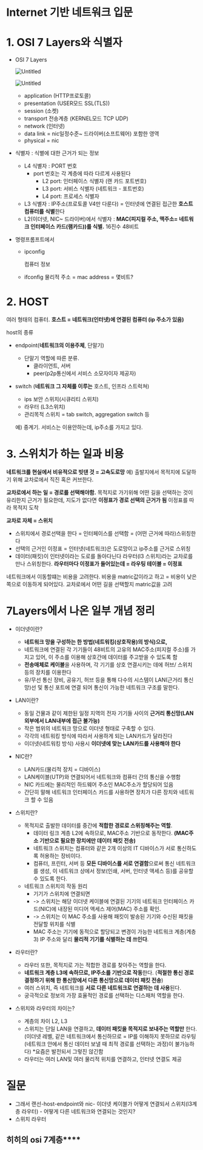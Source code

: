 # **Internet 기반 네트워크 입문**

# 1. OSI 7 Layers와  식별자

- OSI 7 Layers


    ![Untitled](https://s3-us-west-2.amazonaws.com/secure.notion-static.com/d7aba542-4a0a-4081-bf2e-afcbb0328693/Untitled.png)
    
    ![Untitled](https://s3-us-west-2.amazonaws.com/secure.notion-static.com/01d6ca1f-7a68-46b5-940f-5d7777763c18/Untitled.png)
    
    - application (HTTP프로토콜)
    - presentation  (USER모드   SSL(TLS))
    - session (소켓)
    - transport 전송계층 (KERNEL모드  TCP UDP)
    - network (인터넷)
    - data link = nic일정수준~ 드라이버(소프트웨어) 포함한 영역
    - physical = nic
- 식별자 : 식별에 대한 근거가 되는 정보
    - L4 식별자 : PORT 번호
        - port 번호는 각 계층에 따라 다르게 사용된다
            - L2 port: 인터페이스 식별자 (랜 카드 포트번호)
            - L3 port: 서비스 식별자 (네트워크 -  포트번호)
            - L4 port: 프로세스 식별자
    - L3 식별자 : IP주소(프로토콜 V4만 다룬다) = 인터넷에 연결된 접근한 **호스트 컴퓨터를 식별**한다
    - L2(이더넷, NIC~ 드라이버)에서 식별자 :  **MAC(피지컬 주소, 맥주소= 네트워크 인터페이스 카드(램카드))를 식별.** 16진수 48비트

- 명령프롬프트에서
    - ipconfig

      컴퓨터 정보

    - ifconfig
      물리적 주소 = mac address  = 몇비트?

# 2. HOST

여러 형태의 컴퓨터.
**호스트 = 네트워크(인터넷)에 연결된 컴퓨터 (ip 주소가 있음)**

host의 종류

- endpoint(**네트워크의 이용주체**, 단말기)
    - 단말기 역할에 따른 분류.
        - 클라이언트, 서버
        - peer(p2p통신에서 서비스 소모자이자 제공자)
- switch (**네트워크 그 자체를 이루는** 호스트, 인프라 스트럭쳐)
    - ips 보안 스위치(시큐리티 스위치)
    - 라우터 (L3스위치)
    - 관리목적 스위치 = tab switch, aggregation switch 등

  예) 중계기. 서비스는 이용안하는데, ip주소를 가지고 있다.


# 3. 스위치가 하는 일과 비용

**네트워크를 현실에서 비유적으로 빗댄 것 = 고속도로망**
예)
출발지에서 목적지에 도달하기 위해 교차로에서 직진 혹은 커브한다.

**교차로에서 하는 일 = 경로를 선택해야함.**
목적지로 가기위해 어떤 길을 선택하는 것이 유리한지 근거가 필요한데,
지도가 없다면 **이정표가 경로 선택의 근거가 됨** 이정표를 따라 목적지 도착

**교차로 자체 = 스위치**

- 스위치에서 경로선택을 한다 = 인터페이스를 선택함 = (어떤 근거에 따라)스위칭한다
- 선택의 근거인 이정표 = 인터넷(네트워크)은 도로망이고 ip주소를 근거로 스위칭
- 데이터(패킷)이 인터넷이라는 도로를 돌아다닌다
  라우터(l3 스위치)라는 교차로를 만나 스위칭한다.
  **라우터마다 이정표가 들어있는데 = 라우팅 테이블 = 이정표**

네트워크에서 이동할떄는 비용을 고려한다.
비용을 matric값이라고 하고 = 비용이 낮은 쪽으로 이동하게 되어있다.
교차로에서 어떤 길을 선택할지 matric값을 고려

# 7Layers에서 나온 일부 개념 정리

- 이더넷이란?
    - **네트워크 망을 구성하는 한 방법(네트워킹(상호작용)의 방식)으로,**
    - 네트워크에 연결된 각 기기들이 48비트의 고유의 MAC주소(피지컬 주소)를 가지고 있어, 이 주소를 이용해 상호간에 데이터를 주고받을 수 있도록 함
    - **전송매체로 케이블**을 사용하며, 각 기기를 상호 연결시키는 데에 허브/ 스위치 등의 장치를 이용한다
    - 유/무선 통신 장비, 공유기, 허브 등을 통해 다수의 시스템이 LAN(근거리 통신망)선 및 통신 포트에 연결 되어 통신이 가능한 네트워크 구조를 말한다.

- LAN이란?
    - 동일 건물과 같이 제한된 일정 지역의 전자 기기들 사이의 **근거리 통신망(LAN외부에서 LAN내부에 접근 불가능)**
    - 작은 범위의 네트워크 망으로 이더넷 형태로 구축할 수 있다.
    - 각각의 네트워킹 방식에 따라서 사용하게 되는 LAN카드가 달라진다
    - 이더넷(네트워킹 방식) 사용시 **이더넷에 맞는 LAN카드를 사용해야 한다**

- NIC란?
    - LAN카드(물리적 장치 = 디바이스)
    - LAN케이블(UTP)와 연결되어서 네트워크와 컴퓨터 간의 통신을 수행함
    - NIC 카드에는 물리적인 하드웨어 주소인 MAC주소가 할당되어 있음
    - 간단히 말해 네트워크 인터페이스 카드를 사용하면 장치가 다른 장치와 네트워크 할 수 있음

- 스위치란?
    - 목적지로 출발한 데이터를 중간에 **적합한 경로로 스위칭해주는 역할**.
        - 데이터 링크 계층 L2에 속하므로, MAC주소 기반으로 동작한다. **(MAC주소 기반으로 필요한 장치에만 데이터 패킷 전송)**
        - 네트워크 스위치는 컴퓨터와 같은 2개 이상의 IT 디바이스가 서로 통신하도록 허용하는 장비이다.
        - 컴퓨터, 프린터, 서버 등 **모든 디바이스를 서로 연결함**으로써 통신 네트워크를 생성, 이 네트워크 상에서 정보(인쇄, 서버, 인터넷 액세스 등)를 공유할 수 있도록 한다.
    - 네트워크 스위치의 작동 원리
        - 기기가 스위치에 연결되면
        - -> 스위치는 해당 이더넷 케이블에 연결된 기기의 네트워크 인터페이스 카드(NIC)에 내장된 미디어 액세스 제어(MAC) 주소를 확인.
        - -> 스위치는 이 MAC 주소를 사용해 패킷이 발송된 기기와 수신된 패킷을 전달할 위치를 식별
        - MAC 주소는 기기에 동적으로 할당되고 변경이 가능한 네트워크 계층(계층 3) IP 주소와 달리 **물리적 기기를 식별하는 데 쓰인다**.

- 라우터란?
    - 라우터 또한, 목적지로 가는 적합한 경로를 찾아주는 역할을 한다.
    - **네트워크 계층 L3에 속하므로, IP주소를 기반으로 작동**한다. (**적절한 통신 경로 결정하기 위해 한 통신망에서 다른 통신망으로 데이터 패킷 전송**)
    - 여러 스위치, 즉 네트워크를 **서로 다른 네트워크로 연결하는 데 사용**된다.
    - 궁극적으로 정보의 가장 효율적인 경로를 선택하는 디스패처 역할을 한다.

- 스위치와 라우터의 차이는?
    - 계층의 차이 L2, L3
    - 스위치는 단일 LAN을 연결하고, **데이터 패킷을 목적지로 보내주는 역할만** 한다. (이더넷 레벨, 같은 네트워크에서 통신하므로 = IP를 이해하지 못하므로 라우팅(네트워크 안에서 통신 데이터 보낼 때 최적 경로를 선택하는 과정)이 불가능하다) *요즘은 발전되서 그렇진 않긴함
    - 라우터는 여러 LAN및 여러 물리적 위치를 연결하고, 인터넷 연결도 제공

# 질문

- 그래서 랜선-host-endpoint와 nic- 이더넷 케이블가 어떻게 연결되서 스위치(l3계층 라우터) - 어떻게 다른 네트워크와 연결되는 것인지?
- 스위치 라우터

## 히히의 osi 7계층****

